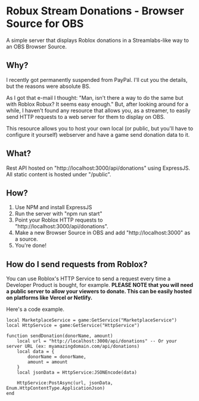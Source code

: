 # Robux Stream Donations - Browser Source for OBS

A simple server that displays Roblox donations in a Streamlabs-like way to an OBS Browser Source.

## Why?

I recently got permanently suspended from PayPal. I'll cut you the details, but the reasons were absolute BS.

As I got that e-mail I thought: "Man, isn't there a way to do the same but with Roblox Robux? It seems easy enough." But, after looking around for a while, I haven't found any resource that allows you, as a streamer, to easily send HTTP requests to a web server for them to display on OBS.

This resource allows you to host your own local (or public, but you'll have to configure it yourself) webserver and have a game send donation data to it.

## What?

Rest API hosted on "http://localhost:3000/api/donations" using ExpressJS. All static content is hosted under "/public".

## How?

1. Use NPM and install ExpressJS
2. Run the server with "npm run start"
3. Point your Roblox HTTP requests to "http://localhost:3000/api/donations".
4. Make a new Browser Source in OBS and add "http://localhost:3000" as a source.
5. You're done!

## How do I send requests from Roblox?

You can use Roblox's HTTP Service to send a request every time a Developer Product is bought, for example. 
**PLEASE NOTE that you will need a public server to allow your viewers to donate. This can be easily hosted on platforms like Vercel or Netlify.**

Here's a code example.

```
local MarketplaceService = game:GetService("MarketplaceService")
local HttpService = game:GetService("HttpService")

function sendDonation(donorName, amount)
	local url = "http://localhost:3000/api/donations" -- Or your server URL (ex: myamazingdomain.com/api/donations)
	local data = {
		donorName = donorName,
		amount = amount
	}
	local jsonData = HttpService:JSONEncode(data)

	HttpService:PostAsync(url, jsonData, Enum.HttpContentType.ApplicationJson)
end

```
